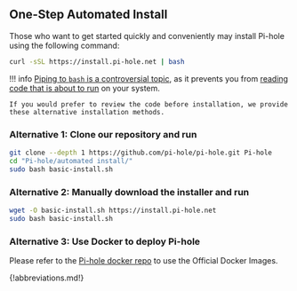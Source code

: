 ## One-Step Automated Install

Those who want to get started quickly and conveniently may install Pi-hole using the following command:

```bash
curl -sSL https://install.pi-hole.net | bash
```

<!-- markdownlint-disable code-block-style -->
!!! info
    [Piping to `bash` is a controversial topic](https://pi-hole.net/2016/07/25/curling-and-piping-to-bash/), as it prevents you from [reading code that is about to run](https://github.com/pi-hole/pi-hole/blob/master/automated%20install/basic-install.sh) on your system.

    If you would prefer to review the code before installation, we provide these alternative installation methods.
<!-- markdownlint-enable code-block-style -->

### Alternative 1: Clone our repository and run

```bash
git clone --depth 1 https://github.com/pi-hole/pi-hole.git Pi-hole
cd "Pi-hole/automated install/"
sudo bash basic-install.sh
```

### Alternative 2: Manually download the installer and run

```bash
wget -O basic-install.sh https://install.pi-hole.net
sudo bash basic-install.sh
```

### Alternative 3: Use Docker to deploy Pi-hole

Please refer to the [Pi-hole docker repo](https://github.com/pi-hole/docker-pi-hole) to use the Official Docker Images.

{!abbreviations.md!}
